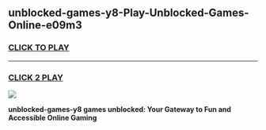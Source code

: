 
## unblocked-games-y8-Play-Unblocked-Games-Online-e09m3
<h3>
<a href="https://premium76.site?title=unblocked-games-y8&ref=25A">CLICK TO PLAY</a></h3>
<hr>

<h3>
<a href="https://premium76.site?title=unblocked-games-y8&ref=25A">CLICK 2 PLAY</a>
  
</h3>

<a href="https://premium76.site?title=unblocked-games-y8&ref=25A"><img src="https://clearcache.store/games.png"></a>


**unblocked-games-y8 games unblocked: Your Gateway to Fun and Accessible Online Gaming**
